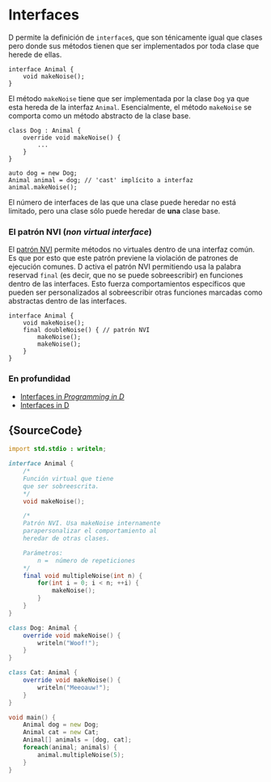 # Interfaces

D permite la definición de `interface`s, que son ténicamente igual que clases
pero donde sus métodos tienen que ser implementados por toda clase que herede
de ellas.

    interface Animal {
        void makeNoise();
    }

El método `makeNoise` tiene que ser implementada por la clase `Dog` ya que
esta hereda de la interfaz `Animal`. Esencialmente, el método `makeNoise`
se comporta como un método abstracto de la clase base.

    class Dog : Animal {
        override void makeNoise() {
            ...
        }
    }

    auto dog = new Dog;
    Animal animal = dog; // 'cast' implícito a interfaz
    animal.makeNoise();

El número de interfaces de las que una clase puede heredar no está limitado,
pero una clase sólo puede heredar de **una** clase base.

### El patrón NVI (*non virtual interface*)

El [patrón NVI](https://en.wikipedia.org/wiki/Non-virtual_interface_pattern)
permite métodos no virtuales dentro de una interfaz común. Es que por esto que
este patrón previene la violación de patrones de ejecución comunes.
D activa el patrón NVI permitiendo usa la palabra reservad `final` (es decir,
que no se puede sobreescribir) en funciones dentro de las interfaces.
Esto fuerza comportamientos específicos que pueden ser personalizados al
sobreescribir otras funciones marcadas como abstractas dentro de las interfaces.

    interface Animal {
        void makeNoise();
        final doubleNoise() { // patrón NVI
            makeNoise();
            makeNoise();
        }
    }

### En profundidad

- [Interfaces in _Programming in D_](http://ddili.org/ders/d.en/interface.html)
- [Interfaces in D](https://dlang.org/spec/interface.html)

## {SourceCode}

```d
import std.stdio : writeln;

interface Animal {
    /*
    Función virtual que tiene
    que ser sobreescrita.
    */
    void makeNoise();

    /*
    Patrón NVI. Usa makeNoise internamente
    parapersonalizar el comportamiento al
    heredar de otras clases.

    Parámetros:
        n =  número de repeticiones
    */
    final void multipleNoise(int n) {
        for(int i = 0; i < n; ++i) {
            makeNoise();
        }
    }
}

class Dog: Animal {
    override void makeNoise() {
        writeln("Woof!");
    }
}

class Cat: Animal {
    override void makeNoise() {
        writeln("Meeoauw!");
    }
}

void main() {
    Animal dog = new Dog;
    Animal cat = new Cat;
    Animal[] animals = [dog, cat];
    foreach(animal; animals) {
        animal.multipleNoise(5);
    }
}
```
